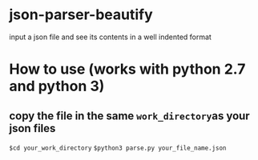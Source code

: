 # json-parser-beautify
input a json file and see its contents in a well indented format

# How to use (works with python 2.7 and python 3)
## copy the file in the same `work_directory`as your json files
`$cd your_work_directory`
`$python3 parse.py your_file_name.json`
